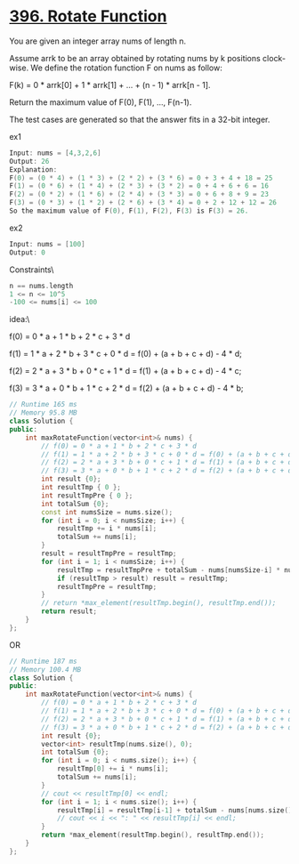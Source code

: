 # [396. Rotate Function](https://leetcode.com/problems/rotate-function/)

You are given an integer array nums of length n.

Assume arrk to be an array obtained by rotating nums by k positions clock-wise. We define the rotation function F on nums as follow:

F(k) = 0 * arrk[0] + 1 * arrk[1] + ... + (n - 1) * arrk[n - 1].

Return the maximum value of F(0), F(1), ..., F(n-1).

The test cases are generated so that the answer fits in a 32-bit integer.

ex1
```cpp
Input: nums = [4,3,2,6]
Output: 26
Explanation:
F(0) = (0 * 4) + (1 * 3) + (2 * 2) + (3 * 6) = 0 + 3 + 4 + 18 = 25
F(1) = (0 * 6) + (1 * 4) + (2 * 3) + (3 * 2) = 0 + 4 + 6 + 6 = 16
F(2) = (0 * 2) + (1 * 6) + (2 * 4) + (3 * 3) = 0 + 6 + 8 + 9 = 23
F(3) = (0 * 3) + (1 * 2) + (2 * 6) + (3 * 4) = 0 + 2 + 12 + 12 = 26
So the maximum value of F(0), F(1), F(2), F(3) is F(3) = 26.
```

ex2
```cpp
Input: nums = [100]
Output: 0
```


Constraints\
```cpp
n == nums.length
1 <= n <= 10^5
-100 <= nums[i] <= 100
```

idea:\

f(0) = 0 * a + 1 * b + 2 * c + 3 * d

f(1) = 1 * a + 2 * b + 3 * c + 0 * d = f(0) + (a + b + c + d) - 4 * d; 

f(2) = 2 * a + 3 * b + 0 * c + 1 * d = f(1) + (a + b + c + d) - 4 * c; 

f(3) = 3 * a + 0 * b + 1 * c + 2 * d = f(2) + (a + b + c + d) - 4 * b; 


```cpp
// Runtime 165 ms
// Memory 95.8 MB
class Solution {
public:
    int maxRotateFunction(vector<int>& nums) {
        // f(0) = 0 * a + 1 * b + 2 * c + 3 * d
        // f(1) = 1 * a + 2 * b + 3 * c + 0 * d = f(0) + (a + b + c + d) - 4 * d; 
        // f(2) = 2 * a + 3 * b + 0 * c + 1 * d = f(1) + (a + b + c + d) - 4 * c; 
        // f(3) = 3 * a + 0 * b + 1 * c + 2 * d = f(2) + (a + b + c + d) - 4 * b; 
        int result {0};
        int resultTmp { 0 };
        int resultTmpPre { 0 };
        int totalSum {0};
        const int numsSize = nums.size();
        for (int i = 0; i < numsSize; i++) {
            resultTmp += i * nums[i];
            totalSum += nums[i];
        }
        result = resultTmpPre = resultTmp;
        for (int i = 1; i < numsSize; i++) {
            resultTmp = resultTmpPre + totalSum - nums[numsSize-i] * numsSize;
            if (resultTmp > result) result = resultTmp;
            resultTmpPre = resultTmp;
        }
        // return *max_element(resultTmp.begin(), resultTmp.end());
        return result;
    }
};
```
OR
```cpp
// Runtime 187 ms
// Memory 100.4 MB
class Solution {
public:
    int maxRotateFunction(vector<int>& nums) {
        // f(0) = 0 * a + 1 * b + 2 * c + 3 * d
        // f(1) = 1 * a + 2 * b + 3 * c + 0 * d = f(0) + (a + b + c + d) - 4 * d; 
        // f(2) = 2 * a + 3 * b + 0 * c + 1 * d = f(1) + (a + b + c + d) - 4 * c; 
        // f(3) = 3 * a + 0 * b + 1 * c + 2 * d = f(2) + (a + b + c + d) - 4 * b; 
        int result {0};
        vector<int> resultTmp(nums.size(), 0);
        int totalSum {0};
        for (int i = 0; i < nums.size(); i++) {
            resultTmp[0] += i * nums[i];
            totalSum += nums[i];
        }
        // cout << resultTmp[0] << endl;
        for (int i = 1; i < nums.size(); i++) {
            resultTmp[i] = resultTmp[i-1] + totalSum - nums[nums.size()-i] * nums.size();
            // cout << i << ": " << resultTmp[i] << endl;
        }
        return *max_element(resultTmp.begin(), resultTmp.end());
    }
};
```










